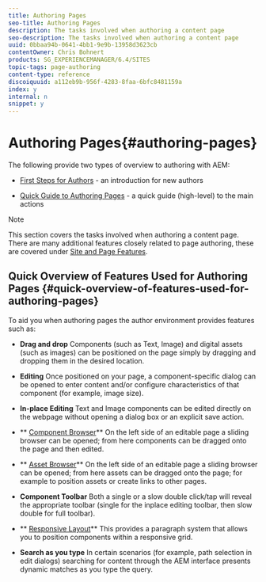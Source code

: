```yaml
---
title: Authoring Pages
seo-title: Authoring Pages
description: The tasks involved when authoring a content page
seo-description: The tasks involved when authoring a content page
uuid: 0bbaa94b-0641-4bb1-9e9b-13958d3623cb
contentOwner: Chris Bohnert
products: SG_EXPERIENCEMANAGER/6.4/SITES
topic-tags: page-authoring
content-type: reference
discoiquuid: a112eb9b-956f-4283-8faa-6bfc8481159a
index: y
internal: n
snippet: y
---
```


# Authoring Pages{#authoring-pages}

The following provide two types of overview to authoring with AEM:

* [First Steps for Authors](../../../sites/authoring/using/first-steps.md) - an introduction for new authors  

* [Quick Guide to Authoring Pages](../../../sites/authoring/using/qg-page-authoring.md) - a quick guide (high-level) to the main actions

>[!NOTE]
>
>This section covers the tasks involved when authoring a content page. There are many additional features closely related to page authoring, these are covered under [Site and Page Features](../../../sites/authoring/using/site-page-features.md).

## Quick Overview of Features Used for Authoring Pages {#quick-overview-of-features-used-for-authoring-pages}

To aid you when authoring pages the author environment provides features such as:

* **Drag and drop** 
  Components (such as Text, Image) and digital assets (such as images) can be positioned on the page simply by dragging and dropping them in the desired location.

* **Editing** 
  Once positioned on your page, a component-specific dialog can be opened to enter content and/or configure characteristics of that component (for example, image size).  

* **In-place Editing** 
  Text and Image components can be edited directly on the webpage without opening a dialog box or an explicit save action.

* ** [Component Browser](../../../sites/authoring/using/author-environment-tools.md#componentsbrowsertouchoptimizedui)** 
  On the left side of an editable page a sliding browser can be opened; from here components can be dragged onto the page and then edited.

* ** [Asset Browser](../../../sites/authoring/using/author-environment-tools.md#assetsbrowsertouchoptimizedui)** 
  On the left side of an editable page a sliding browser can be opened; from here assets can be dragged onto the page; for example to position assets or create links to other pages.

* **Component Toolbar** 
  Both a single or a slow double click/tap will reveal the appropriate toolbar (single for the inplace editing toolbar, then slow double for full toolbar).

* ** [Responsive Layout](../../../sites/authoring/using/responsive-layout.md)** 
  This provides a paragraph system that allows you to position components within a responsive grid.

* **Search as you type** 
  In certain scenarios (for example, path selection in edit dialogs) searching for content through the AEM interface presents dynamic matches as you type the query.

